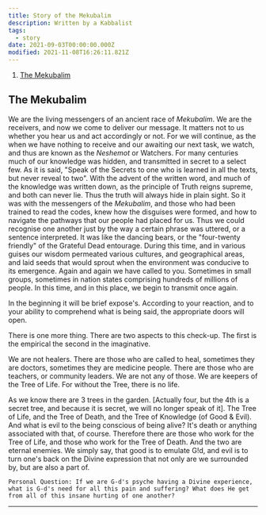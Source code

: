 ```yaml
---
title: Story of the Mekubalim
description: Written by a Kabbalist
tags:
  - story
date: 2021-09-03T00:00:00.000Z
modified: 2021-11-08T16:26:11.821Z
---
```


1. [The Mekubalim](#the-mekubalim)

## The Mekubalim

We are the living messengers of an ancient race of _Mekubalim_. We are the receivers, and now we come to deliver our message. It matters not to us whether you hear us and act accordingly or not. For we will continue, as the when we have nothing to receive and our awaiting our next task, we watch, and thus are known as the _Neshemot_ or Watchers. For many centuries much of our knowledge was hidden, and transmitted in secret to a select few. As it is said, "Speak of the Secrets to one who is learned in all the texts, but never reveal to two". With the advent of the written word, and much of the knowledge was written down, as the principle of Truth reigns supreme, and both can never lie. Thus the truth will always hide in plain sight. So it was with the messengers of the _Mekubalim_, and those who had been trained to read the codes, knew how the disguises were formed, and how to navigate the pathways that our people had placed for us. Thus we could recognise one another just by the way a certain phrase was uttered, or a sentence interpreted. It was like the dancing bears, or the "four-twenty friendly" of the Grateful Dead entourage. During this time, and in various guises our wisdom permeated various cultures, and geographical areas, and laid seeds that would sprout when the environment was conducive to its emergence. Again and again we have called to you. Sometimes in small groups, sometimes in nation states comprising hundreds of millions of people. In this time, and in this place, we begin to transmit once again.

In the beginning it will be brief expose's. According to your reaction, and to your ability to comprehend what is being said, the appropriate doors will open.

There is one more thing. There are two aspects to this check-up. The first is the empirical the second in the imaginative.

We are not healers. There are those who are called to heal, sometimes they are doctors, sometimes they are medicine people. There are those who are teachers, or community leaders. We are not any of those. We are keepers of the Tree of Life. For without the Tree, there is no life.

As we know there are 3 trees in the garden. [Actually four, but the 4th is a secret tree, and because it is secret, we will no longer speak of it]. The Tree of Life, and the Tree of Death, and the Tree of Knowledge (of Good & Evil). And what is evil to the being conscious of being alive? It's death or anything associated with that, of course. Therefore there are those who work for the Tree of Life, and those who work for the Tree of Death. And the two are eternal enemies. We simply say, that good is to emulate G!d, and evil is to turn one's back on the Divine expression that not only are we surrounded by, but are also a part of.

```
Personal Question: If we are G-d's psyche having a Divine experience, what is G-d's need for all this pain and suffering? What does He get from all of this insane hurting of one another?
```

---
